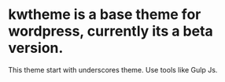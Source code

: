 
kwtheme is a base theme for wordpress, currently its a beta version.
===

This theme start with underscores theme.
Use tools like Gulp Js.